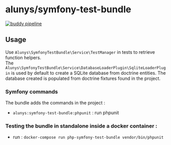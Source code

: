 # alunys/symfony-test-bundle

[![buddy pipeline](https://app.buddy.works/raphaelprmntr/symfony-test-bundle/pipelines/pipeline/134921/badge.svg?token=b9a1c1227208abcd0108ba1cc3059674a5910015681e565fd91b78fbdac67ea4 "buddy pipeline")](https://app.buddy.works/raphaelprmntr/symfony-test-bundle/pipelines/pipeline/134921)

## Usage

Use ``Alunys\SymfonyTestBundle\Service\TestManager`` in tests to retrieve function helpers. \
The ``Alunys\SymfonyTestBundle\Service\DatabaseLoaderPlugin\SqliteLoaderPlugin`` is used by default to create a SQLite database from doctrine entities. The database created is populated from doctrine fixtures found in the project.

### Symfony commands
The bundle adds the commands in the project :
* ``alunys:symfony-test-bundle:phpunit`` : run phpunit

### Testing the bundle in standalone inside a docker container :
* run : `docker-compose run php-symfony-test-bundle vendor/bin/phpunit`
